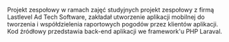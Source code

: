 Projekt zespołowy w ramach zajęć studyjnych projekt zespołowy z firmą Lastlevel Ad Tech Software, zakładał utworzenie aplikacji mobilnej do tworzenia i współdzielenia raportowych pogodów przez klientów aplikacji. Kod źródłowy przedstawia back-end aplikacji we framework'u PHP Laraval.